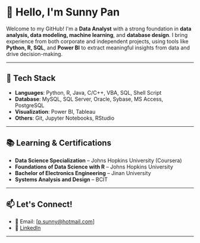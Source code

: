 # 👋 Hello, I'm Sunny Pan

Welcome to my GitHub! I'm a **Data Analyst** with a strong foundation in **data analysis, data modeling, machine learning**, and **database design**. I bring experience from both corporate and independent projects, using tools like **Python, R, SQL**, and **Power BI** to extract meaningful insights from data and drive decision-making.

---

## 🔧 Tech Stack

- **Languages**: Python, R, Java, C/C++, VBA, SQL, Shell Script
- **Database**: MySQL, SQL Server, Oracle, Sybase, MS Access, PostgreSQL
- **Visualization**: Power BI, Tableau
- **Others**: Git, Jupyter Notebooks, RStudio

---

## 📚 Learning & Certifications

- **Data Science Specialization** – Johns Hopkins University (Coursera)
- **Foundations of Data Science with R** – Johns Hopkins University
- **Bachelor of Electronics Engineering** – Jinan University
- **Systems Analysis and Design** – BCIT

---

## 📫 Let's Connect!

- 📧 Email: [p.sunny@hotmail.com]
- 🔗 [LinkedIn](https://www.linkedin.com/in/sunny-p-43b1a9107/)

---

